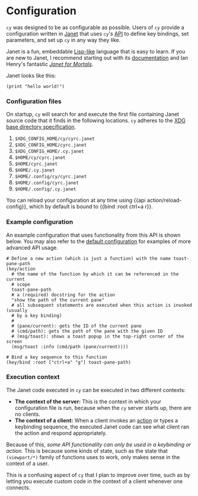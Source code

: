 # Configuration

`cy` was designed to be as configurable as possible. Users of `cy` provide a configuration written in [Janet](https://janet-lang.org/) that uses `cy`'s [API](/api.md) to define key bindings, set parameters, and set up `cy` in any way they like.

Janet is a fun, embeddable [Lisp-like](https://en.wikipedia.org/wiki/Lisp_(programming_language)) language that is easy to learn. If you are new to Janet, I recommend starting out with its [documentation](https://janet-lang.org/docs/syntax.html) and Ian Henry's fantastic [_Janet for Mortals_](https://janet.guide/).

Janet looks like this:

```janet
(print "hello world!")
```

### Configuration files

On startup, `cy` will search for and execute the first file containing Janet source code that it finds in the following locations. `cy` adheres to the [XDG base directory specification](https://specifications.freedesktop.org/basedir-spec/basedir-spec-latest.html).

1. `$XDG_CONFIG_HOME/cy/cyrc.janet`
1. `$XDG_CONFIG_HOME/cyrc.janet`
1. `$XDG_CONFIG_HOME/.cy.janet`
1. `$HOME/cy/cyrc.janet`
1. `$HOME/cyrc.janet`
1. `$HOME/.cy.janet`
1. `$HOME/.config/cy/cyrc.janet`
1. `$HOME/.config/cyrc.janet`
1. `$HOME/.config/.cy.janet`

You can reload your configuration at any time using {{api action/reload-config}}, which by default is bound to {{bind :root ctrl+a r}}.

### Example configuration

An example configuration that uses functionality from this API is shown below. You may also refer to the [default configuration](https://github.com/cfoust/cy/blob/main/pkg/cy/boot) for examples of more advanced API usage.

```janet
# Define a new action (which is just a function) with the name toast-pane-path
(key/action
  # the name of the function by which it can be referenced in the current
  # scope
  toast-pane-path
  # a (required) docstring for the action
  "show the path of the current pane"
  # all subsequent statements are executed when this action is invoked (usually
  # by a key binding)
  #
  # (pane/current): gets the ID of the current pane
  # (cmd/path): gets the path of the pane with the given ID
  # (msg/toast): shows a toast popup in the top-right corner of the screen
  (msg/toast :info (cmd/path (pane/current))))

# Bind a key sequence to this function
(key/bind :root ["ctrl+a" "g"] toast-pane-path)
```

### Execution context

The Janet code executed in `cy` can be executed in two different contexts:

- **The context of the server:** This is the context in which your configuration file is run, because when the `cy` server starts up, there are no clients.
- **The context of a client:** When a client invokes an [action](/keybindings.md#actions) or types a keybinding sequence, the executed Janet code can see what client ran the action and respond appropriately.

Because of this, _some API functionality can only be used in a keybinding or action._ This is because some kinds of state, such as the state that `(viewport/*)` family of functions uses to work, only makes sense in the context of a user.

This is a confusing aspect of `cy` that I plan to improve over time, such as by letting you execute custom code in the context of a client whenever one connects.
